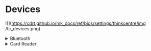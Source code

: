 # Devices #

![](https://cdrt.github.io/mk_docs/ref/bios/settings/thinkcentre/img
   /tc_devices.png)

<details><summary>Bluetooth</summary>

Options:

1.  **Enabled** - Default.
1.	Disabled - disables Bluetooth connections. Bluetooth will not be available in the OS.

| WMI Setting name | Values | Locked by SVP |
|:---|:---|:---|
| Bluetooth  | Disabled, Enabled | yes |


</details>

<details><summary>Card Reader</summary>

Options:

1.  **Enabled** - Default.
1.  Disabled - disables card reader.

<!-- NO WMI -->

<!-- MODEL: S only -->


</details>

<!-- MODEL: Neo 50a 24 Gen 3

<details><summary>Integrated Camera</summary>

Options:

1.  **Enabled** - Default.
1.  Disabled - disables card reader.

!> Camera will not be available in OS.



</details>

<details><summary>Touch Screen</summary>

Options:

1.  **Enabled** - Default.
1.  Disabled - disables card reader.

!> Touch Screen will not be available in OS.


</details> -->
